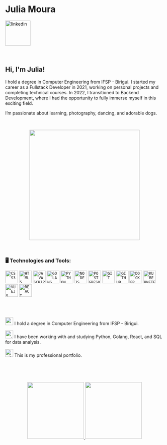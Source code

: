 <div dsplay="inline-block">
 
 <h1 align="left">Julia Moura</h1>
  <a href="https://www.linkedin.com/in/julia-m-9abba9110/">
    <img width="80px" src="https://i.ibb.co/RyZx12b/linkedin.png" alt="linkedin" style="vertical-align:top;">
  </a>

</div>

</br>
</br>

## Hi, I'm Julia!

I hold a degree in Computer Engineering from IFSP - Birigui.
I started my career as a Fullstack Developer in 2021, working on personal projects and completing technical courses. In 2022, I transitioned to Backend Development, where I had the opportunity to fully immerse myself in this exciting field.

I’m passionate about learning, photography, dancing, and adorable dogs.

</br>

<p align="center">
  <img src="https://i.giphy.com/media/v1.Y2lkPTc5MGI3NjExZTM1d3pqeGlwaWJvYWJybjd1ZXA0Y2xja2Z5M3BreTlkdjcyaXd1byZlcD12MV9pbnRlcm5hbF9naWZfYnlfaWQmY3Q9Zw/fbyGEE9mlqDyE/giphy.gif" width=350>
</p>

</br>

### 🖥️ Technologies and Tools: 
<code><img width="40px" src="https://cdn.jsdelivr.net/gh/devicons/devicon@latest/icons/css3/css3-original-wordmark.svg" title = "CSS3"/></code>
<code><img width="40px" src="https://cdn.jsdelivr.net/gh/devicons/devicon@latest/icons/html5/html5-original-wordmark.svg" title = "HTML5"/></code>
<code><img width="40px" src="https://cdn.jsdelivr.net/gh/devicons/devicon/icons/javascript/javascript-original.svg" title = "JAVASCRIPT"/></code>
<code><img width="40px" src="https://cdn.jsdelivr.net/gh/devicons/devicon@latest/icons/goland/goland-original.svg" title = "GOLANG"/></code>
<code><img width="40px" src="https://cdn.jsdelivr.net/gh/devicons/devicon@latest/icons/python/python-original-wordmark.svg" title = "PYTHON"/></code>
<code><img width="40px" src="https://cdn.jsdelivr.net/gh/devicons/devicon@latest/icons/nodejs/nodejs-original-wordmark.svg" title = "NODEJS"/></code>
<code><img width="40px" src="https://cdn.jsdelivr.net/gh/devicons/devicon@latest/icons/postgresql/postgresql-original-wordmark.svg" title = "POSTGRESQL"/></code>
<code><img width="40px" src="https://cdn.jsdelivr.net/gh/devicons/devicon/icons/git/git-original.svg" title = "GIT"/></code>
<code><img width="40px" src="https://cdn.jsdelivr.net/gh/devicons/devicon/icons/github/github-original.svg" title = "GITHUB"/></code>
<code><img width="40px" src="https://cdn.jsdelivr.net/gh/devicons/devicon@latest/icons/docker/docker-original-wordmark.svg" title = "DOCKER"/></code>
<code><img width="40px" src="https://cdn.jsdelivr.net/gh/devicons/devicon@latest/icons/kubernetes/kubernetes-plain-wordmark.svg" title = "KUBERNETES"/></code>
<code><img width="40px" src="https://cdn.jsdelivr.net/gh/devicons/devicon@latest/icons/vuejs/vuejs-original-wordmark.svg" title = "VUEJS"/></code>
<code><img width="40px" src="https://cdn.jsdelivr.net/gh/devicons/devicon@latest/icons/react/react-original-wordmark.svg" title = "REACT"/></code>

</br>
</br>
<div>
<p><img src="https://github.com/user-attachments/assets/8f3feafd-79fd-4389-b928-5d692864a258" alt="computador" style="width: 25px; height: auto;">
  I hold a degree in Computer Engineering from IFSP - Birigui.</p>
<p><img src="https://github.com/user-attachments/assets/36ef194c-0fab-4f3c-9d0f-51efb53bc78f" alt="estudos" style="width: 25px; height: auto;">
I have been working with and studying Python, Golang, React, and SQL for data analysis.</p>
<p> <img src="https://github.com/user-attachments/assets/6c17fe9c-1c03-45a8-848d-7ee6d34a36c7" alt="github" style="width: 25px; height: auto;">
  This is my professional portfolio.</p>
</div>

</br>
</br>

##
<p align="center">
<a href="https://github.com/juliasilvamoura">
  <img height="180em" src="https://github-readme-stats-eight-theta.vercel.app/api?username=jeniblodev&show_icons=true&theme=algolia&include_all_commits=true&count_private=true"/>
  <img height="180em" src="https://github-readme-stats-eight-theta.vercel.app/api/top-langs/?username=jeniblodev&layout=compact&langs_count=8&theme=algolia"/>
</a>
</p>
